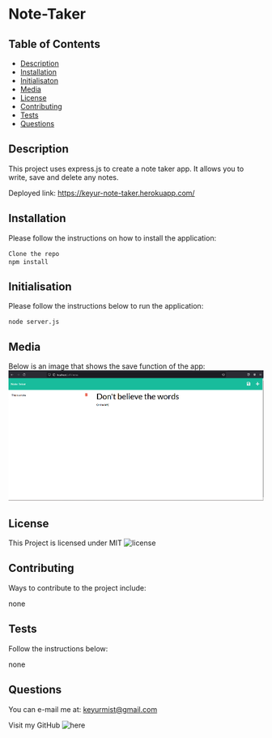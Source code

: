 # Note-Taker

## Table of Contents

- [Description](#description)
- [Installation](#installation)
- [Initialisaton](#initialisation)
- [Media](#media)
- [License](#license)
- [Contributing](#contributing)
- [Tests](#tests)
- [Questions](#questions)

## Description

This project uses express.js to create a note taker app. It allows you to write, save and delete any notes.

Deployed link: https://keyur-note-taker.herokuapp.com/

## Installation

Please follow the instructions on how to install the application:

```
Clone the repo
npm install
```

## Initialisation

Please follow the instructions below to run the application:

```
node server.js
```

## Media

Below is an image that shows the save function of the app:
![note](./Untitled.png)

## License

This Project is licensed under MIT ![license](https://img.shields.io/badge/MIT-License-orange)

## Contributing

Ways to contribute to the project include:

none

## Tests

Follow the instructions below:

none

## Questions

You can e-mail me at: keyurmist@gmail.com

Visit my GitHub ![here](https://github.com/keyurmist)
